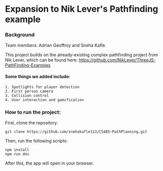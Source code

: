 # Expansion to Nik Lever's Pathfinding example

### Background
Team members: Adrian Geoffroy and Sneha Kafle

This project builds on the already-existing complex pathfinding project from Nik Lever, which can be found here: https://github.com/NikLever/ThreeJS-PathFinding-Examples

#### Some things we added include: 
    1. Spotlights for player detection
    2. First person camera
    3. Collision control
    4. User interaction and gamification

### How to run the project: 

First, clone the repository: 
```
git clone https://github.com/snehakafle113/CS485-PathPlanning.git
```

Then, run the following scripts:
```
npm install
npm run dev
```

After this, the app will open in your browser. 
